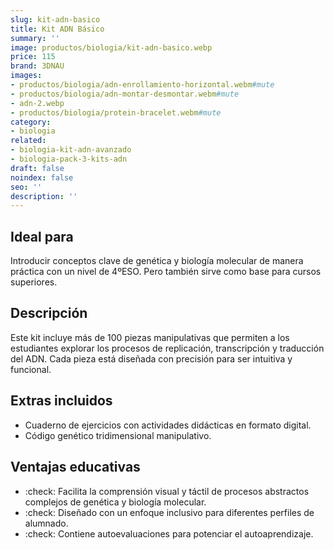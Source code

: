 ```yaml
---
slug: kit-adn-basico
title: Kit ADN Básico
summary: ''
image: productos/biologia/kit-adn-basico.webp
price: 115
brand: 3DNAU
images:
- productos/biologia/adn-enrollamiento-horizontal.webm#mute
- productos/biologia/adn-montar-desmontar.webm#mute
- adn-2.webp
- productos/biologia/protein-bracelet.webm#mute
category:
- biologia
related:
- biologia-kit-adn-avanzado
- biologia-pack-3-kits-adn
draft: false
noindex: false
seo: ''
description: ''
---
```

## Ideal para

Introducir conceptos clave de genética y biología molecular de manera práctica con un nivel de 4ºESO. Pero también sirve como base para cursos superiores.

## Descripción

Este kit incluye más de 100 piezas manipulativas que permiten a los estudiantes explorar los procesos de replicación, transcripción y traducción del ADN. Cada pieza está diseñada con precisión para ser intuitiva y funcional.

## Extras incluidos

- Cuaderno de ejercicios con actividades didácticas en formato digital.
- Código genético tridimensional manipulativo.

## Ventajas educativas

- :check: Facilita la comprensión visual y táctil de procesos abstractos complejos de genética y biología molecular.
- :check: Diseñado con un enfoque inclusivo para diferentes perfiles de alumnado.
- :check: Contiene autoevaluaciones para potenciar el autoaprendizaje.




